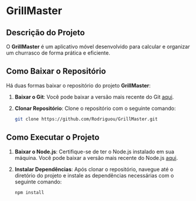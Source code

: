 # GrillMaster

## Descrição do Projeto

O **GrillMaster** é um aplicativo móvel desenvolvido para calcular e organizar um churrasco de forma prática e eficiente.

## Como Baixar o Repositório

Há duas formas baixar o repositório do projeto **GrillMaster**:

1. **Baixar o Git**: Você pode baixar a versão mais recente do Git [aqui](https://git-scm.com/).
   
2. **Clonar Repositório**: Clone o repositório com o seguinte comando:
      ```bash
      git clone https://github.com/Rodriguou/GrillMaster.git
      ````

## Como Executar o Projeto

1. **Baixar o Node.js**: Certifique-se de ter o Node.js instalado em sua máquina. Você pode baixar a versão mais recente do Node.js [aqui](https://nodejs.org/).

2. **Instalar Dependências**: Após clonar o repositório, navegue até o diretório do projeto e instale as dependências necessárias com o seguinte comando:
   ```bash
   npm install
   ````

